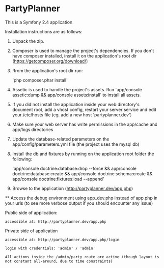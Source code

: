 PartyPlanner
=============

This is a Symfony 2.4 application.

Installation instructions are as follows:

1. Unpack the zip.
2. Composer is used to manage the project's dependencies. If you don't have composer installed, install it
   on the application's root dir (https://getcomposer.org/download/)
3. Rrom the application's root dir run:

    'php composer.phar install'

4. Assetic is used to handle the project's assets. Run
    'app/console assetic:dump && app/console assets:install'
   to install all assets.
5. If you did not install the application inside your web directory's document root, add a vhost config, restart
   your server service and edit your /etc/hosts file (eg. add a new host 'partyplanner.dev')
6. Make sure your web server has write permissions in the app/cache and app/logs directories
7. Update the database-related parameters on the app/config/parameters.yml file (the project uses the mysql db)
8. Install the db and fixtures by running on the application root folder the following:

    'app/console doctrine:database:drop --force && app/console doctrine:database:create && app/console doctrine:schema:create && app/console doctrine:fixtures:load --append'

9. Browse to the application (http://partyplanner.dev/app.php)


** Access the debug environment using app_dev.php instead of app.php in your urls (to see more verbose output if you should encounter any issue)



Public side of application:

    accessible at: http://partyplanner.dev/app.php

Private side of application

    accessible at: http://partyplanner.dev/app.php/login

    login with credentials: 'admin' / 'admin'

    All actions inside the /admin/party route are active (though layout is not constant all-around, due to time constraints)
